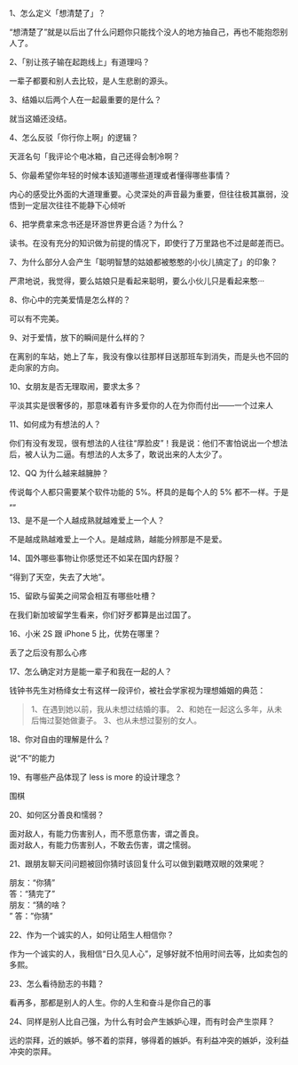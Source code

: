 1、怎么定义「想清楚了」？<br>

“想清楚了”就是以后出了什么问题你只能找个没人的地方抽自己，再也不能抱怨别人了。<br>

2、「别让孩子输在起跑线上」有道理吗？<br>

一辈子都要和别人去比较，是人生悲剧的源头。<br>

3、结婚以后两个人在一起最重要的是什么？<br>

就当这婚还没结。<br>

4、怎么反驳「你行你上啊」的逻辑？<br>

天涯名句「我评论个电冰箱，自己还得会制冷啊？<br>

5、你最希望你年轻的时候本该知道哪些道理或者懂得哪些事情？<br>

内心的感受比外面的大道理重要。心灵深处的声音最为重要，但往往极其赢弱，没悟到一定层次往往不能静下心倾听<br>

6、把学费拿来念书还是环游世界更合适？为什么？<br>

读书。在没有充分的知识做为前提的情况下，即使行了万里路也不过是邮差而已。<br>

7、为什么部分人会产生「聪明智慧的姑娘都被憨憨的小伙儿搞定了」的印象？<br>

严肃地说，我觉得，要么姑娘只是看起来聪明，要么小伙儿只是看起来憨···<br>

8、你心中的完美爱情是怎么样的？<br>

可以有不完美。<br>

9、对于爱情，放下的瞬间是什么样的？<br>

在离别的车站，她上了车，我没有像以往那样目送那班车到消失，而是头也不回的走向家的方向。<br>

10、女朋友是否无理取闹，要求太多？<br>

平淡其实是很奢侈的，那意味着有许多爱你的人在为你而付出——一个过来人<br>

11、如何成为有想法的人？<br>

你们有没有发现，很有想法的人往往“厚脸皮”！我是说：他们不害怕说出一个想法后，被人认为二逼。有想法的人太多了，敢说出来的人太少了。<br>

12、QQ 为什么越来越臃肿？<br>

传说每个人都只需要某个软件功能的 5%。杯具的是每个人的 5% 都不一样。于是„„<br>

13、是不是一个人越成熟就越难爱上一个人？<br>

不是越成熟越难爱上一个人。是越成熟，越能分辨那是不是爱。<br>

14、国外哪些事物让你感觉还不如呆在国内舒服？<br>

“得到了天空，失去了大地”。<br>

15、留欧与留美之间常会相互有哪些吐槽？<br>

在我们新加坡留学生看来，你们好歹都算是出过国了。<br>

16、小米 2S 跟 iPhone 5 比，优势在哪里？<br>

丢了之后没有那么心疼<br>

17、怎么确定对方是能一辈子和我在一起的人？<br>

钱钟书先生对杨绛女士有这样一段评价，被社会学家视为理想婚姻的典范： <br>
>1、在遇到她以前，我从未想过结婚的事。
2、和她在一起这么多年，从未后悔过娶她做妻子。
3、也从未想过娶别的女人。

18、你对自由的理解是什么？<br>

说“不”的能力<br>

19、有哪些产品体现了 less is more 的设计理念？<br>

围棋<br>

20、如何区分善良和懦弱？<br>

面对敌人，有能力伤害别人，而不愿意伤害，谓之善良。<br>
面对敌人，有能力伤害别人，不敢去伤害，谓之懦弱。<br>

21、跟朋友聊天问问题被回你猜时该回复什么可以做到戳瞎双眼的效果呢？<br>

朋友：“你猜”<br>
答：“猜完了”<br>
朋友：“猜的啥？<br>”
答：”你猜”<br>

22、作为一个诚实的人，如何让陌生人相信你？<br>

作为一个诚实的人，我相信“日久见人心”，足够好就不怕用时间去等，比如卖包的多熙。<br>

23、怎么看待励志的书籍？<br>

看再多，那都是别人的人生。你的人生和奋斗是你自己的事<br>

24、同样是别人比自己强，为什么有时会产生嫉妒心理，而有时会产生崇拜？<br>

远的崇拜，近的嫉妒。够不着的崇拜，够得着的嫉妒。有利益冲突的嫉妒，没利益冲突的崇拜。

